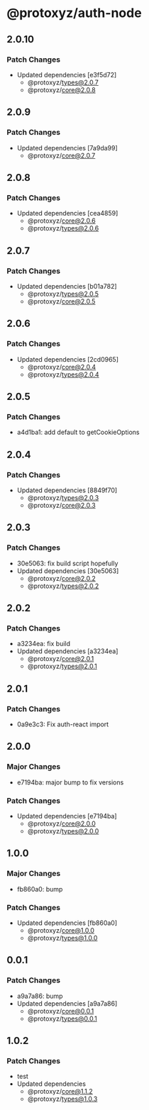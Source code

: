 # @protoxyz/auth-node

## 2.0.10

### Patch Changes

-   Updated dependencies [e3f5d72]
    -   @protoxyz/types@2.0.7
    -   @protoxyz/core@2.0.8

## 2.0.9

### Patch Changes

-   Updated dependencies [7a9da99]
    -   @protoxyz/core@2.0.7

## 2.0.8

### Patch Changes

-   Updated dependencies [cea4859]
    -   @protoxyz/core@2.0.6
    -   @protoxyz/types@2.0.6

## 2.0.7

### Patch Changes

-   Updated dependencies [b01a782]
    -   @protoxyz/types@2.0.5
    -   @protoxyz/core@2.0.5

## 2.0.6

### Patch Changes

-   Updated dependencies [2cd0965]
    -   @protoxyz/core@2.0.4
    -   @protoxyz/types@2.0.4

## 2.0.5

### Patch Changes

-   a4d1ba1: add default to getCookieOptions

## 2.0.4

### Patch Changes

-   Updated dependencies [8849f70]
    -   @protoxyz/types@2.0.3
    -   @protoxyz/core@2.0.3

## 2.0.3

### Patch Changes

-   30e5063: fix build script hopefully
-   Updated dependencies [30e5063]
    -   @protoxyz/core@2.0.2
    -   @protoxyz/types@2.0.2

## 2.0.2

### Patch Changes

-   a3234ea: fix build
-   Updated dependencies [a3234ea]
    -   @protoxyz/core@2.0.1
    -   @protoxyz/types@2.0.1

## 2.0.1

### Patch Changes

-   0a9e3c3: Fix auth-react import

## 2.0.0

### Major Changes

-   e7194ba: major bump to fix versions

### Patch Changes

-   Updated dependencies [e7194ba]
    -   @protoxyz/core@2.0.0
    -   @protoxyz/types@2.0.0

## 1.0.0

### Major Changes

-   fb860a0: bump

### Patch Changes

-   Updated dependencies [fb860a0]
    -   @protoxyz/core@1.0.0
    -   @protoxyz/types@1.0.0

## 0.0.1

### Patch Changes

-   a9a7a86: bump
-   Updated dependencies [a9a7a86]
    -   @protoxyz/core@0.0.1
    -   @protoxyz/types@0.0.1

## 1.0.2

### Patch Changes

-   test
-   Updated dependencies
    -   @protoxyz/core@1.1.2
    -   @protoxyz/types@1.0.3
